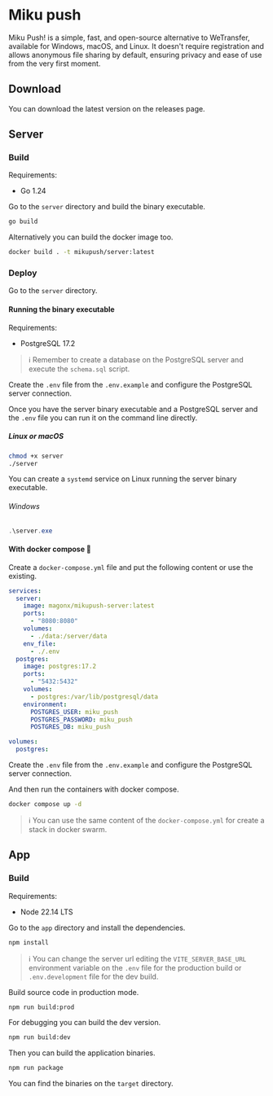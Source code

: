 # Miku push

Miku Push! is a simple, fast, and open-source alternative to WeTransfer, available for Windows, macOS, and Linux. 
It doesn't require registration and allows anonymous file sharing by default, 
ensuring privacy and ease of use from the very first moment.

## Download

You can download the latest version on the releases page.

## Server

### Build

Requirements:
* Go 1.24

Go to the `server` directory and build the binary executable.

```sh
go build
```

Alternatively you can build the docker image too.

```sh
docker build . -t mikupush/server:latest
```

### Deploy

Go to the `server` directory.

#### Running the binary executable

Requirements:
* PostgreSQL 17.2

> ℹ️ Remember to create a database on the PostgreSQL server and execute the `schema.sql` script.

Create the `.env` file from the `.env.example` and configure the PostgreSQL server connection.

Once you have the server binary executable and a PostgreSQL server and the `.env` file you can run it on the command line directly.

##### Linux or macOS

```sh
chmod +x server
./server
```

You can create a `systemd` service on Linux running the server binary executable.

###### Windows

```powershell
.\server.exe
```

#### With docker compose 🐳

Create a `docker-compose.yml` file and put the following content or use the existing.

```yml
services:
  server:
    image: magonx/mikupush-server:latest
    ports:
      - "8080:8080"
    volumes:
      - ./data:/server/data
    env_file:
      - ./.env
  postgres:
    image: postgres:17.2
    ports:
      - "5432:5432"
    volumes:
      - postgres:/var/lib/postgresql/data
    environment:
      POSTGRES_USER: miku_push
      POSTGRES_PASSWORD: miku_push
      POSTGRES_DB: miku_push

volumes:
  postgres:
```

Create the `.env` file from the `.env.example` and configure the PostgreSQL server connection.

And then run the containers with docker compose.

```sh
docker compose up -d
```

> ℹ️ You can use the same content of the `docker-compose.yml` for create a stack in docker swarm.

## App

### Build

Requirements:
* Node 22.14 LTS

Go to the `app` directory and install the dependencies.

```sh
npm install
```

> ℹ️ You can change the server url editing the `VITE_SERVER_BASE_URL` environment variable 
> on the `.env` file for the production build or `.env.development` file for the dev build.

Build source code in production mode.

```sh
npm run build:prod
```

For debugging you can build the dev version.

```sh
npm run build:dev
```

Then you can build the application binaries.

```sh
npm run package
```

You can find the binaries on the `target` directory.
